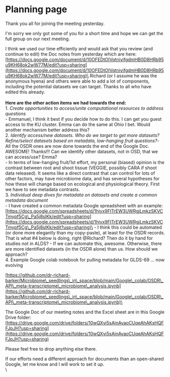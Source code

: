 # Planning page

Thank you all for joining the meeting yesterday.&#x20;

I'm sorry we only got some of you for a short time and hope we can get the full group on our next meeting.

&#x20;I think we used our time efficiently and would ask that you review (and continue to edit) the Doc notes from yesterday which are here: [https://docs.google.com/document/d/10OFEDtOlVqtniyifgdmHB0D8HRb95u9KH68ok2wW77M/edit?usp=sharing](https://docs.google.com/document/d/10OFEDtOlVqtniyifgdmHB0D8HRb95u9KH68ok2wW77M/edit?usp=sharing)\
Richard (or I assume he was the anonymous hyena) and others were able to add a lot of components, including the potential datasets we can target. Thanks to all who have edited this already.\
\
**Here are the other action items we had towards the end:**\
1\. _Create opportunities to access/unite computational resources to address questions_\
\- Emmanuel, I think it best if you decide how to do this. I can get you guest access to the KU cluster. Emma can do the same at Ohio I bet. Would another mechanism better address this?\
2\. _Identify access/new datasets. Who do we target to get more datasets? Refine/select datasets based on metadata, low-hanging fruit questions?_- All the OSDR ones are now done towards the end of the Google Doc. AWESOME! Thanks!!! Can we identify other datasets, not in OSD, that we can access/use? Emma?\
\- In terms of low-hanging fruit/1st effort, my personal (biased) opinion is the contrast between root and shoot tissue (VEGGIE, possibly CARA if shoot data released). It seems like a direct contrast that can control for lots of other factors, may have microbiome data, and has several hypotheses for how these will change based on ecological and physiological theory. First we have to see metadata contrasts.\
3\. _Individual deep dives for metadata on datasets and create a common metadata document_\
\- I have created a common metadata Google spreadsheet with an example: [https://docs.google.com/spreadsheets/d/1hjyx9FITrEW3UWRgjLmkzSKVCTmypf5Cg\_Pa5j8sIKk/edit?usp=sharing](https://docs.google.com/spreadsheets/d/1hjyx9FITrEW3UWRgjLmkzSKVCTmypf5Cg\_Pa5j8sIKk/edit?usp=sharing)\
\- I think this could be automated (or done more elegantly than my copy-paste), at least for the OSDR records. That is what #4 below is doing, right @Richard? Then do it by hand for studies not in ALDS? - If we can automate this, awesome. Otherwise, there are more identified datasets (in the OSDR alone) than us. How should we approach?\
4\. Example Google colab notebook for pulling metadata for GLDS-69 … now evolving&#x20;

&#x20;[https://github.com/dr-richard-barker/Microbiome\_seedlings\_in\_space/blob/main/Google\_colab/OSDR\_API\_meta-transcriptome\_microbiome\_analysis.ipynb](https://github.com/dr-richard-barker/Microbiome\_seedlings\_in\_space/blob/main/Google\_colab/OSDR\_API\_meta-transcriptome\_microbiome\_analysis.ipynb)\


The Google Doc of our meeting notes and the Excel sheet are in this Google Drive folder:[https://drive.google.com/drive/folders/10wQXyi5sAjnAyaoCUqeAhAKsHQFFJpJH?usp=sharing](https://drive.google.com/drive/folders/10wQXyi5sAjnAyaoCUqeAhAKsHQFFJpJH?usp=sharing)

Please feel free to drop anything else there.&#x20;

If our efforts need a different approach for documents than an open-shared Google, let me know and I will work to set it up.\
\

